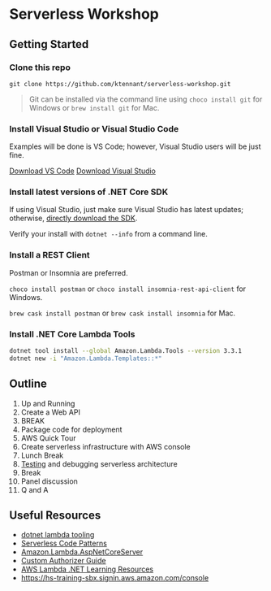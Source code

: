 # Serverless Workshop

## Getting Started

### Clone this repo

`git clone https://github.com/ktennant/serverless-workshop.git`

> Git can be installed via the command line using `choco install git` for Windows or `brew install git` for Mac.

### Install Visual Studio or Visual Studio Code

Examples will be done is VS Code; however, Visual Studio users will be just fine.

[Download VS Code][download-vs-code]
[Download Visual Studio][download-visual-studio]

### Install latest versions of .NET Core SDK

If using Visual Studio, just make sure Visual Studio has latest updates; otherwise, [directly download the SDK][dotnet-install].

Verify your install with `dotnet --info` from a command line.

### Install a REST Client

Postman or Insomnia are preferred.

`choco install postman` or `choco install insomnia-rest-api-client` for Windows.

`brew cask install postman` or `brew cask install insomnia` for Mac.

### Install .NET Core Lambda Tools

```sh
dotnet tool install --global Amazon.Lambda.Tools --version 3.3.1
dotnet new -i "Amazon.Lambda.Templates::*"
```

## Outline

1. Up and Running
1. Create a Web API
1. BREAK
1. Package code for deployment
1. AWS Quick Tour
1. Create serverless infrastructure with AWS console
1. Lunch Break
1. [Testing][testing-tool] and debugging serverless architecture
1. Break
1. Panel discussion
1. Q and A

## Useful Resources

- [dotnet lambda tooling][dotnet-lambda-tooling]
- [Serverless Code Patterns][serverless-code-patterns]
- [Amazon.Lambda.AspNetCoreServer][lambda-aspnetcoreserver]
- [Custom Authorizer Guide][custom-authorizer-guide]
- [AWS Lambda .NET Learning Resources][aws-dotnet-resources]
- https://hs-training-sbx.signin.aws.amazon.com/console

[dotnet-install]: https://dotnet.microsoft.com/download
[download-vs-code]: https://code.visualstudio.com/download
[download-visual-studio]: https://visualstudio.microsoft.com/downloads/
[testing-tool]: http://hstream-serverless-workshop.s3-website-us-east-1.amazonaws.com/
[dotnet-lambda-tooling]: https://github.com/aws/aws-extensions-for-dotnet-cli
[serverless-code-patterns]: https://serverless.com/blog/serverless-architecture-code-patterns/
[lambda-aspnetcoreserver]: https://github.com/aws/aws-lambda-dotnet/blob/master/Libraries/src/Amazon.Lambda.AspNetCoreServer/README.md
[custom-authorizer-guide]: https://www.alexdebrie.com/posts/lambda-custom-authorizers/
[aws-dotnet-resources]: https://github.com/aws/aws-lambda-dotnet#learning-resources
